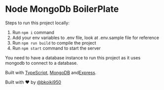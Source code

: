 # Node MongoDb BoilerPlate

Steps to run this project locally:

1. Run `npm i` command
2. Add your env variables to .env file, look at .env.sample file for reference
3. Run `npm run build` to compile the project
4. Run `npm start` command  to start the server

You need to have a database instance to run this project as it uses mongodb to connect to a database.

Built with [TypeScript](https://www.typescriptlang.org/), [MongoDB](https://www.mongodb.com/) and[Express](https://expressjs.com/).

Built with ❤️ by [@bkoiki950](https://twitter.com/bkoiki950)
